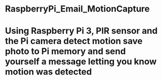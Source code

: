 # RaspberryPi_Email_MotionCapture

# Using Raspberry Pi 3, PIR sensor and the Pi camera detect motion save photo to Pi memory and send yourself a message letting you know motion was detected
